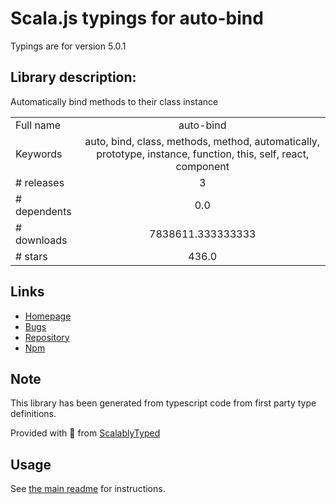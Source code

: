 
# Scala.js typings for auto-bind

Typings are for version 5.0.1

## Library description:
Automatically bind methods to their class instance

|                    |                 |
| ------------------ | :-------------: |
| Full name          | auto-bind |
| Keywords           | auto, bind, class, methods, method, automatically, prototype, instance, function, this, self, react, component |
| # releases         | 3 |
| # dependents       | 0.0 |
| # downloads        | 7838611.333333333 |
| # stars            | 436.0 |

## Links
- [Homepage](https://github.com/sindresorhus/auto-bind#readme)
- [Bugs](https://github.com/sindresorhus/auto-bind/issues)
- [Repository](https://github.com/sindresorhus/auto-bind)
- [Npm](https://www.npmjs.com/package/auto-bind)
    


## Note
This library has been generated from typescript code from first party type definitions.

Provided with :purple_heart: from [ScalablyTyped](https://github.com/oyvindberg/ScalablyTyped)

## Usage
See [the main readme](../../readme.md) for instructions.


